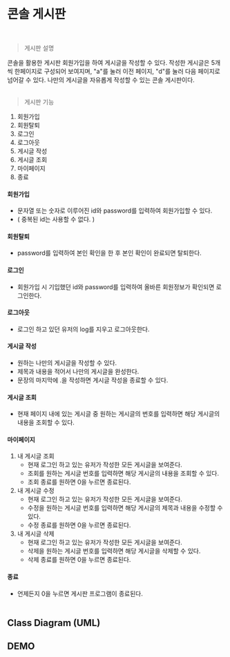 # 콘솔 게시판
<br>

> 게시판 설명
> 
콘솔을 활용한 게시판
회원가입을 하여 게시글을 작성할 수 있다. 
작성한 게시글은 5개씩 한페이지로 구성되어 보여지며, "a"를 눌러 이전 페이지, "d"를 눌러 다음 페이지로 넘어갈 수 있다.
나만의 게시글을 자유롭게 작성할 수 있는 콘솔 게시판이다.<br><br>
> 게시판 기능
1. 회원가입
2. 회원탈퇴
3. 로그인
4. 로그아웃
5. 게시글 작성
6. 게시글 조회
7. 마이페이지
0. 종료

#### 회원가입
* 문자열 또는 숫자로 이루어진 id와 password를 입력하여 회원가입할 수 있다.
* ( 중복된 id는 사용할 수 없다. )

#### 회원탈퇴
* password를 입력하여 본인 확인을 한 후 본인 확인이 완료되면 탈퇴한다.

#### 로그인 
* 회원가입 시 기입했던 id와 password를 입력하여 올바른 회원정보가 확인되면 로그인한다.

#### 로그아웃
* 로그인 하고 있던 유저의 log를 지우고 로그아웃한다.

#### 게시글 작성
* 원하는 나만의 게시글을 작성할 수 있다.
* 제목과 내용을 적어서 나만의 게시글을 완성한다.
* 문장의 마지막에 .을 작성하면 게시글 작성을 종료할 수 있다.

#### 게시글 조회
* 현재 페이지 내에 있는 게시글 중 원하는 게시글의 번호를 입력하면 해당 게시글의 내용을 조회할 수 있다.

#### 마이페이지
1. 내 게시글 조회
   * 현재 로그인 하고 있는 유저가 작성한 모든 게시글을 보여준다.
   * 조회를 원하는 게시글 번호를 입력하면 해당 게시글의 내용을 조회할 수 있다.
   * 조회 종료를 원하면 0을 누르면 종료된다.
2. 내 게시글 수정
   * 현재 로그인 하고 있는 유저가 작성한 모든 게시글을 보여준다.
   * 수정을 원하는 게시글 번호를 입력하면 해당 게시글의 제목과 내용을 수정할 수 있다.
   * 수정 종료를 원하면 0을 누르면 종료된다.
3. 내 게시글 삭제
   * 현재 로그인 하고 있는 유저가 작성한 모든 게시글을 보여준다.
   * 삭제을 원하는 게시글 번호를 입력하면 해당 게시글을 삭제할 수 있다.
   * 삭제 종료를 원하면 0을 누르면 종료된다.

#### 종료
* 언제든지 0을 누르면 게시판 프로그램이 종료된다.<br><br>


## Class Diagram (UML)

## DEMO
